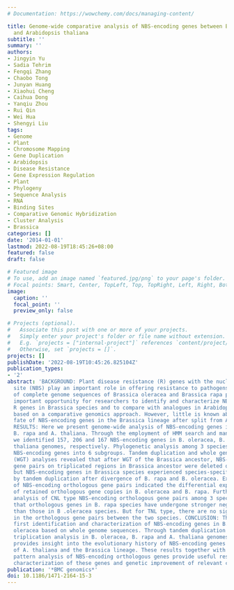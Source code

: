 ```yaml
---
# Documentation: https://wowchemy.com/docs/managing-content/

title: Genome-wide comparative analysis of NBS-encoding genes between Brassica species
  and Arabidopsis thaliana
subtitle: ''
summary: ''
authors:
- Jingyin Yu
- Sadia Tehrim
- Fengqi Zhang
- Chaobo Tong
- Junyan Huang
- Xiaohui Cheng
- Caihua Dong
- Yanqiu Zhou
- Rui Qin
- Wei Hua
- Shengyi Liu
tags:
- Genome
- Plant
- Chromosome Mapping
- Gene Duplication
- Arabidopsis
- Disease Resistance
- Gene Expression Regulation
- Plant
- Phylogeny
- Sequence Analysis
- RNA
- Binding Sites
- Comparative Genomic Hybridization
- Cluster Analysis
- Brassica
categories: []
date: '2014-01-01'
lastmod: 2022-08-19T18:45:26+08:00
featured: false
draft: false

# Featured image
# To use, add an image named `featured.jpg/png` to your page's folder.
# Focal points: Smart, Center, TopLeft, Top, TopRight, Left, Right, BottomLeft, Bottom, BottomRight.
image:
  caption: ''
  focal_point: ''
  preview_only: false

# Projects (optional).
#   Associate this post with one or more of your projects.
#   Simply enter your project's folder or file name without extension.
#   E.g. `projects = ["internal-project"]` references `content/project/deep-learning/index.md`.
#   Otherwise, set `projects = []`.
projects: []
publishDate: '2022-08-19T10:45:26.825104Z'
publication_types:
- '2'
abstract: 'BACKGROUND: Plant disease resistance (R) genes with the nucleotide binding
  site (NBS) play an important role in offering resistance to pathogens. The availability
  of complete genome sequences of Brassica oleracea and Brassica rapa provides an
  important opportunity for researchers to identify and characterize NBS-encoding
  R genes in Brassica species and to compare with analogues in Arabidopsis thaliana
  based on a comparative genomics approach. However, little is known about the evolutionary
  fate of NBS-encoding genes in the Brassica lineage after split from A. thaliana.
  RESULTS: Here we present genome-wide analysis of NBS-encoding genes in B. oleracea,
  B. rapa and A. thaliana. Through the employment of HMM search and manual curation,
  we identified 157, 206 and 167 NBS-encoding genes in B. oleracea, B. rapa and A.
  thaliana genomes, respectively. Phylogenetic analysis among 3 species classified
  NBS-encoding genes into 6 subgroups. Tandem duplication and whole genome triplication
  (WGT) analyses revealed that after WGT of the Brassica ancestor, NBS-encoding homologous
  gene pairs on triplicated regions in Brassica ancestor were deleted or lost quickly,
  but NBS-encoding genes in Brassica species experienced species-specific gene amplification
  by tandem duplication after divergence of B. rapa and B. oleracea. Expression profiling
  of NBS-encoding orthologous gene pairs indicated the differential expression pattern
  of retained orthologous gene copies in B. oleracea and B. rapa. Furthermore, evolutionary
  analysis of CNL type NBS-encoding orthologous gene pairs among 3 species suggested
  that orthologous genes in B. rapa species have undergone stronger negative selection
  than those in B .oleracea species. But for TNL type, there are no significant differences
  in the orthologous gene pairs between the two species. CONCLUSION: This study is
  first identification and characterization of NBS-encoding genes in B. rapa and B.
  oleracea based on whole genome sequences. Through tandem duplication and whole genome
  triplication analysis in B. oleracea, B. rapa and A. thaliana genomes, our study
  provides insight into the evolutionary history of NBS-encoding genes after divergence
  of A. thaliana and the Brassica lineage. These results together with expression
  pattern analysis of NBS-encoding orthologous genes provide useful resource for functional
  characterization of these genes and genetic improvement of relevant crops.'
publication: '*BMC genomics*'
doi: 10.1186/1471-2164-15-3
---
```

